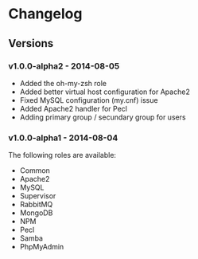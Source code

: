 Changelog
=========

## Versions

### v1.0.0-alpha2 - 2014-08-05

* Added the oh-my-zsh role
* Added better virtual host configuration for Apache2
* Fixed MySQL configuration (my.cnf) issue
* Added Apache2 handler for Pecl
* Adding primary group / secundary group for users

### v1.0.0-alpha1 - 2014-08-04

The following roles are available:
* Common
* Apache2
* MySQL
* Supervisor
* RabbitMQ
* MongoDB
* NPM
* Pecl
* Samba
* PhpMyAdmin
